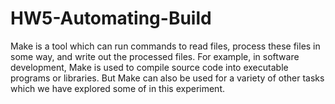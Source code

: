 # HW5-Automating-Build
Make is a tool which can run commands to read files, process these files in some way, and write out the processed files. For example, in software development, Make is used to compile source code into executable programs or libraries. But Make can also be used for a variety of other tasks which we have explored some of in this experiment. 
